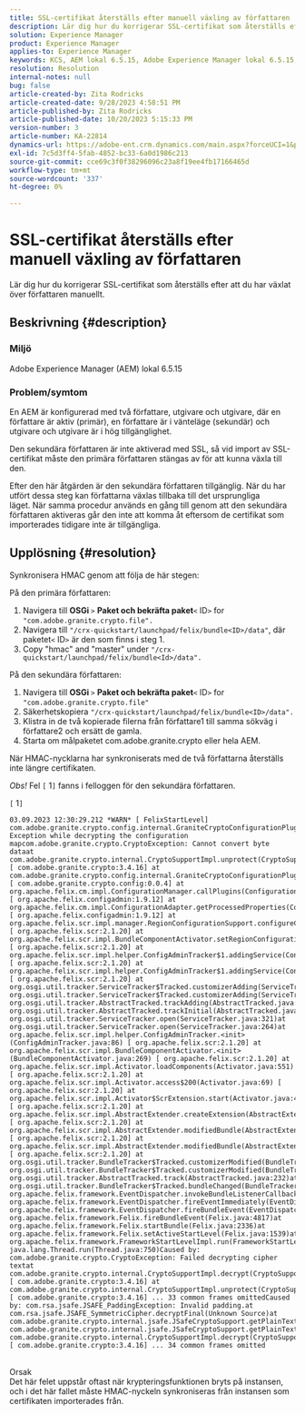```yaml
---
title: SSL-certifikat återställs efter manuell växling av författaren
description: Lär dig hur du korrigerar SSL-certifikat som återställs efter att du har växlat över författaren manuellt.
solution: Experience Manager
product: Experience Manager
applies-to: Experience Manager
keywords: KCS, AEM lokal 6.5.15, Adobe Experience Manager lokal 6.5.15, SSL-certifikat, återställ, författare, växla, manuellt
resolution: Resolution
internal-notes: null
bug: false
article-created-by: Zita Rodricks
article-created-date: 9/28/2023 4:58:51 PM
article-published-by: Zita Rodricks
article-published-date: 10/20/2023 5:15:33 PM
version-number: 3
article-number: KA-22814
dynamics-url: https://adobe-ent.crm.dynamics.com/main.aspx?forceUCI=1&pagetype=entityrecord&etn=knowledgearticle&id=78335a48-205e-ee11-be6f-6045bd006268
exl-id: 7c5d3ff4-5fab-4852-bc33-6a0d1986c213
source-git-commit: cce69c3f0f38296096c23a8f19ee4fb17166465d
workflow-type: tm+mt
source-wordcount: '337'
ht-degree: 0%

---
```


# SSL-certifikat återställs efter manuell växling av författaren


Lär dig hur du korrigerar SSL-certifikat som återställs efter att du har växlat över författaren manuellt.

## Beskrivning {#description}


### Miljö

Adobe Experience Manager (AEM) lokal 6.5.15

### Problem/symtom

En AEM är konfigurerad med två författare, utgivare och utgivare, där en författare är aktiv (primär), en författare är i vänteläge (sekundär) och utgivare och utgivare är i hög tillgänglighet.

Den sekundära författaren är inte aktiverad med SSL, så vid import av SSL-certifikat måste den primära författaren stängas av för att kunna växla till den.

Efter den här åtgärden är den sekundära författaren tillgänglig. När du har utfört dessa steg kan författarna växlas tillbaka till det ursprungliga läget. När samma procedur används en gång till genom att den sekundära författaren aktiveras går den inte att komma åt eftersom de certifikat som importerades tidigare inte är tillgängliga.










## Upplösning {#resolution}


Synkronisera HMAC genom att följa de här stegen:

På den primära författaren:

1. Navigera till <b>OSGi </b>`>`  <b>Paket och bekräfta paket</b>`<` ID`>`  for `"com.adobe.granite.crypto.file".`
2. Navigera till `"/crx-quickstart/launchpad/felix/bundle<ID>/data"`, där paketet`<` ID`>`  är den som finns i steg 1.
3. Copy &quot;hmac&quot; and &quot;master&quot; under `"/crx-quickstart/launchpad/felix/bundle<Id>/data".`


På den sekundära författaren:

1. Navigera till <b>OSGi </b>`>`  <b>Paket och bekräfta paket</b>`<` ID`>`  for `"com.adobe.granite.crypto.file"`
2. Säkerhetskopiera `"/crx-quickstart/launchpad/felix/bundle<ID>/data".`
3. Klistra in de två kopierade filerna från författare1 till samma sökväg i författare2 och ersätt de gamla.
4. Starta om målpaketet com.adobe.granite.crypto eller hela AEM.


När HMAC-nycklarna har synkroniserats med de två författarna återställs inte längre certifikaten.

*Obs!*
Fel `[` 1`]`  fanns i felloggen för den sekundära författaren.

`[` 1`]`




```
03.09.2023 12:30:29.212 *WARN* [ FelixStartLevel]  com.adobe.granite.crypto.config.internal.GraniteCryptoConfigurationPlugin Exception while decrypting the configuration mapcom.adobe.granite.crypto.CryptoException: Cannot convert byte dataat com.adobe.granite.crypto.internal.CryptoSupportImpl.unprotect(CryptoSupportImpl.java:130) [ com.adobe.granite.crypto:3.4.16] at com.adobe.granite.crypto.config.internal.GraniteCryptoConfigurationPlugin.modifyConfiguration(GraniteCryptoConfigurationPlugin.java:57) [ com.adobe.granite.crypto.config:0.0.4] at org.apache.felix.cm.impl.ConfigurationManager.callPlugins(ConfigurationManager.java:912) [ org.apache.felix.configadmin:1.9.12] at org.apache.felix.cm.impl.ConfigurationAdapter.getProcessedProperties(ConfigurationAdapter.java:292) [ org.apache.felix.configadmin:1.9.12] at org.apache.felix.scr.impl.manager.RegionConfigurationSupport.configureComponentHolder(RegionConfigurationSupport.java:228) [ org.apache.felix.scr:2.1.20] at org.apache.felix.scr.impl.BundleComponentActivator.setRegionConfigurationSupport(BundleComponentActivator.java:785) [ org.apache.felix.scr:2.1.20] at org.apache.felix.scr.impl.helper.ConfigAdminTracker$1.addingService(ConfigAdminTracker.java:69) [ org.apache.felix.scr:2.1.20] at org.apache.felix.scr.impl.helper.ConfigAdminTracker$1.addingService(ConfigAdminTracker.java:41) [ org.apache.felix.scr:2.1.20] at org.osgi.util.tracker.ServiceTracker$Tracked.customizerAdding(ServiceTracker.java:943)at org.osgi.util.tracker.ServiceTracker$Tracked.customizerAdding(ServiceTracker.java:871)at org.osgi.util.tracker.AbstractTracked.trackAdding(AbstractTracked.java:256)at org.osgi.util.tracker.AbstractTracked.trackInitial(AbstractTracked.java:183)at org.osgi.util.tracker.ServiceTracker.open(ServiceTracker.java:321)at org.osgi.util.tracker.ServiceTracker.open(ServiceTracker.java:264)at org.apache.felix.scr.impl.helper.ConfigAdminTracker.<init>(ConfigAdminTracker.java:86) [ org.apache.felix.scr:2.1.20] at org.apache.felix.scr.impl.BundleComponentActivator.<init>(BundleComponentActivator.java:269) [ org.apache.felix.scr:2.1.20] at org.apache.felix.scr.impl.Activator.loadComponents(Activator.java:551) [ org.apache.felix.scr:2.1.20] at org.apache.felix.scr.impl.Activator.access$200(Activator.java:69) [ org.apache.felix.scr:2.1.20] at org.apache.felix.scr.impl.Activator$ScrExtension.start(Activator.java:424) [ org.apache.felix.scr:2.1.20] at org.apache.felix.scr.impl.AbstractExtender.createExtension(AbstractExtender.java:196) [ org.apache.felix.scr:2.1.20] at org.apache.felix.scr.impl.AbstractExtender.modifiedBundle(AbstractExtender.java:169) [ org.apache.felix.scr:2.1.20] at org.apache.felix.scr.impl.AbstractExtender.modifiedBundle(AbstractExtender.java:49) [ org.apache.felix.scr:2.1.20] at org.osgi.util.tracker.BundleTracker$Tracked.customizerModified(BundleTracker.java:488)at org.osgi.util.tracker.BundleTracker$Tracked.customizerModified(BundleTracker.java:420)at org.osgi.util.tracker.AbstractTracked.track(AbstractTracked.java:232)at org.osgi.util.tracker.BundleTracker$Tracked.bundleChanged(BundleTracker.java:450)at org.apache.felix.framework.EventDispatcher.invokeBundleListenerCallback(EventDispatcher.java:915)at org.apache.felix.framework.EventDispatcher.fireEventImmediately(EventDispatcher.java:834)at org.apache.felix.framework.EventDispatcher.fireBundleEvent(EventDispatcher.java:516)at org.apache.felix.framework.Felix.fireBundleEvent(Felix.java:4817)at org.apache.felix.framework.Felix.startBundle(Felix.java:2336)at org.apache.felix.framework.Felix.setActiveStartLevel(Felix.java:1539)at org.apache.felix.framework.FrameworkStartLevelImpl.run(FrameworkStartLevelImpl.java:308)at java.lang.Thread.run(Thread.java:750)Caused by: com.adobe.granite.crypto.CryptoException: Failed decrypting cipher textat com.adobe.granite.crypto.internal.CryptoSupportImpl.decrypt(CryptoSupportImpl.java:66) [ com.adobe.granite.crypto:3.4.16] at com.adobe.granite.crypto.internal.CryptoSupportImpl.unprotect(CryptoSupportImpl.java:127) [ com.adobe.granite.crypto:3.4.16] ... 33 common frames omittedCaused by: com.rsa.jsafe.JSAFE_PaddingException: Invalid padding.at com.rsa.jsafe.JSAFE_SymmetricCipher.decryptFinal(Unknown Source)at com.adobe.granite.crypto.internal.jsafe.JSafeCryptoSupport.getPlainText(JSafeCryptoSupport.java:267)at com.adobe.granite.crypto.internal.jsafe.JSafeCryptoSupport.getPlainText(JSafeCryptoSupport.java:249)at com.adobe.granite.crypto.internal.CryptoSupportImpl.decrypt(CryptoSupportImpl.java:64) [ com.adobe.granite.crypto:3.4.16] ... 34 common frames omitted
```



<br>Orsak<br>
Det här felet uppstår oftast när krypteringsfunktionen bryts på instansen, och i det här fallet måste HMAC-nyckeln synkroniseras från instansen som certifikaten importerades från.
